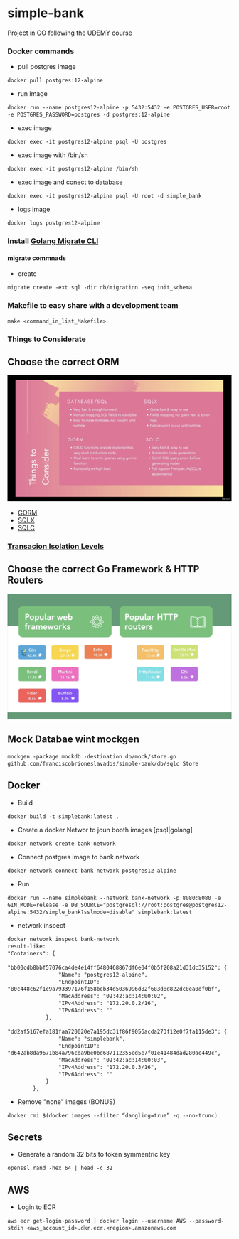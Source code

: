 # simple-bank
Project in GO following the UDEMY course

### Docker commands
* pull postgres image
```
docker pull postgres:12-alpine
```
* run image
```
docker run --name postgres12-alpine -p 5432:5432 -e POSTGRES_USER=root -e POSTGRES_PASSWORD=postgres -d postgres:12-alpine
```
* exec image
```
docker exec -it postgres12-alpine psql -U postgres
```
* exec image with /bin/sh
```
docker exec -it postgres12-alpine /bin/sh
```
* exec image and conect to database
```
docker exec -it postgres12-alpine psql -U root -d simple_bank
```
* logs image
```
docker logs postgres12-alpine
```


### Install [Golang Migrate CLI](https://github.com/golang-migrate/migrate/tree/master/cmd/migrate)
#### migrate commnads
* create 
``` 
migrate create -ext sql -dir db/migration -seq init_schema
```

### Makefile to easy share with a development team
```
make <command_in_list_Makefile>
```

### Things to Considerate
## Choose the correct ORM
![TTC](images/TTC.png?raw=true "TTC")
* [GORM](https://gorm.io/index.html)
* [SQLX](https://github.com/jmoiron/sqlx)
* [SQLC](https://github.com/kyleconroy/sqlc)

### [Transacion Isolation Levels](./isolation-levels/README.md)

## Choose the correct Go Framework & HTTP Routers
![WW](images/PW.png?raw=true "PW")


## Mock Databae wint mockgen
```
mockgen -package mockdb -destination db/mock/store.go  github.com/franciscobrioneslavados/simple-bank/db/sqlc Store
```


## Docker
* Build
```
docker build -t simplebank:latest .   
```
* Create a docker Networ to joun booth images [psql|golang]
```
docker network create bank-network
```
* Connect postgres image to bank network
```
docker network connect bank-network postgres12-alpine
```
* Run
```
docker run --name simplebank --network bank-network -p 8080:8080 -e GIN_MODE=release -e DB_SOURCE="postgresql://root:postgres@postgres12-alpine:5432/simple_bank?sslmode=disable" simplebank:latest
```
* network inspect
```
docker network inspect bank-network
result-like: 
"Containers": {
            "bb00cdb8bbf57076ca4de4e14ff6480468867df6e04f0b5f208a21d31dc35152": {
                "Name": "postgres12-alpine",
                "EndpointID": "80c448c62f1c9a793397176f158beb34d5036996d82f683d8d822dc0ea0df0bf",
                "MacAddress": "02:42:ac:14:00:02",
                "IPv4Address": "172.20.0.2/16",
                "IPv6Address": ""
            },
            "dd2af5167efa181faa720020e7a195dc31f86f9056acda273f12e0f7fa115de3": {
                "Name": "simplebank",
                "EndpointID": "d642ab8da9671b84a796cda9be0bd687112355ed5e7f01e41484dad280ae449c",
                "MacAddress": "02:42:ac:14:00:03",
                "IPv4Address": "172.20.0.3/16",
                "IPv6Address": ""
            }
        },
```
* Remove "none" images (BONUS)
``` 
docker rmi $(docker images --filter “dangling=true” -q --no-trunc)
```

## Secrets
* Generate a random 32 bits to token symmentric key
```
openssl rand -hex 64 | head -c 32
```

## AWS
* Login to ECR
```
aws ecr get-login-password | docker login --username AWS --password-stdin <aws_account_id>.dkr.ecr.<region>.amazonaws.com
```